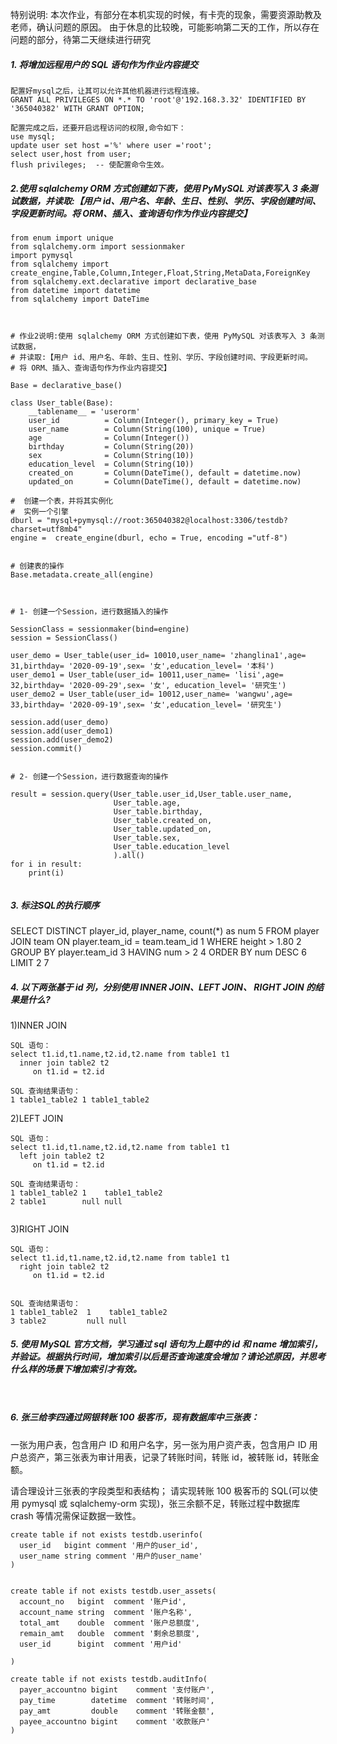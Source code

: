 特别说明: 本次作业，有部分在本机实现的时候，有卡壳的现象，需要资源助教及老师，确认问题的原因。
由于休息的比较晚，可能影响第二天的工作，所以存在问题的部分，待第二天继续进行研究

##### 1. 将增加远程用户的 SQL 语句作为作业内容提交
```
配置好mysql之后，让其可以允许其他机器进行远程连接。
GRANT ALL PRIVILEGES ON *.* TO 'root'@'192.168.3.32' IDENTIFIED BY '365040382' WITH GRANT OPTION;

配置完成之后，还要开启远程访问的权限,命令如下：
use mysql;
update user set host ='%' where user ='root';
select user,host from user;
flush privileges;  -- 使配置命令生效。

```

##### 2.使用 sqlalchemy ORM 方式创建如下表，使用 PyMySQL 对该表写入 3 条测试数据，并读取:【用户 id、用户名、年龄、生日、性别、学历、字段创建时间、字段更新时间。将 ORM、插入、查询语句作为作业内容提交】

```
from enum import unique
from sqlalchemy.orm import sessionmaker
import pymysql
from sqlalchemy import create_engine,Table,Column,Integer,Float,String,MetaData,ForeignKey
from sqlalchemy.ext.declarative import declarative_base
from datetime import datetime
from sqlalchemy import DateTime



# 作业2说明:使用 sqlalchemy ORM 方式创建如下表，使用 PyMySQL 对该表写入 3 条测试数据，
# 并读取:【用户 id、用户名、年龄、生日、性别、学历、字段创建时间、字段更新时间。
# 将 ORM、插入、查询语句作为作业内容提交】

Base = declarative_base()

class User_table(Base):  
    __tablename__ = 'userorm'
    user_id          = Column(Integer(), primary_key = True)
    user_name        = Column(String(100), unique = True)
    age              = Column(Integer())
    birthday         = Column(String(20))
    sex              = Column(String(10))
    education_level  = Column(String(10))
    created_on       = Column(DateTime(), default = datetime.now)
    updated_on       = Column(DateTime(), default = datetime.now)

#  创建一个表，并将其实例化
#  实例一个引擎
dburl = "mysql+pymysql://root:365040382@localhost:3306/testdb?charset=utf8mb4"
engine =  create_engine(dburl, echo = True, encoding ="utf-8")


# 创建表的操作
Base.metadata.create_all(engine)



# 1- 创建一个Session，进行数据插入的操作

SessionClass = sessionmaker(bind=engine)
session = SessionClass()

user_demo = User_table(user_id= 10010,user_name= 'zhanglina1',age= 31,birthday= '2020-09-19',sex= '女',education_level= '本科')
user_demo1 = User_table(user_id= 10011,user_name= 'lisi',age= 32,birthday= '2020-09-29',sex= '女', education_level= '研究生')
user_demo2 = User_table(user_id= 10012,user_name= 'wangwu',age= 33,birthday= '2020-09-19',sex= '女',education_level= '研究生')

session.add(user_demo)
session.add(user_demo1)
session.add(user_demo2)
session.commit()


# 2- 创建一个Session，进行数据查询的操作

result = session.query(User_table.user_id,User_table.user_name,
                       User_table.age,
                       User_table.birthday,
                       User_table.created_on,
                       User_table.updated_on,
                       User_table.sex,
                       User_table.education_level
                       ).all()
for i in result:
    print(i)


```


##### 3. 标注SQL的执行顺序

SELECT DISTINCT player_id, player_name, count(*) as num  5
FROM player JOIN team ON player.team_id = team.team_id   1
WHERE height > 1.80                                      2
GROUP BY player.team_id                                  3
HAVING num > 2                                           4
ORDER BY num DESC                                        6
LIMIT 2                                                  7





##### 4. 以下两张基于 id 列，分别使用 INNER JOIN、LEFT JOIN、 RIGHT JOIN 的结果是什么?

1)INNER JOIN

```
SQL 语句：
select t1.id,t1.name,t2.id,t2.name from table1 t1
  inner join table2 t2
     on t1.id = t2.id

SQL 查询结果语句：
1 table1_table2 1 table1_table2
```

2)LEFT JOIN

```
SQL 语句：
select t1.id,t1.name,t2.id,t2.name from table1 t1
  left join table2 t2
     on t1.id = t2.id

SQL 查询结果语句：
1 table1_table2 1    table1_table2
2 table1        null null


```

3)RIGHT JOIN

```
SQL 语句：
select t1.id,t1.name,t2.id,t2.name from table1 t1
  right join table2 t2
     on t1.id = t2.id


SQL 查询结果语句：
1 table1_table2  1    table1_table2
3 table2         null null
```

##### 5. 使用 MySQL 官方文档，学习通过 sql 语句为上题中的 id 和 name 增加索引，并验证。根据执行时间，增加索引以后是否查询速度会增加？请论述原因，并思考什么样的场景下增加索引才有效。
```


```




##### 6. 张三给李四通过网银转账 100 极客币，现有数据库中三张表：

一张为用户表，包含用户 ID 和用户名字，另一张为用户资产表，包含用户 ID 用户总资产，第三张表为审计用表，记录了转账时间，转账 id，被转账 id，转账金额。

请合理设计三张表的字段类型和表结构；
请实现转账 100 极客币的 SQL(可以使用 pymysql 或 sqlalchemy-orm 实现)，张三余额不足，转账过程中数据库 crash 等情况需保证数据一致性。

```
create table if not exists testdb.userinfo(
  user_id   bigint comment '用户的user_id',
  user_name string comment '用户的user_name'
)


create table if not exists testdb.user_assets(
  account_no   bigint  comment '账户id',
  account_name string  comment '账户名称',
  total_amt    double  comment '账户总额度',
  remain_amt   double  comment '剩余总额度',
  user_id      bigint  comment '用户id'

)

create table if not exists testdb.auditInfo(
  payer_accountno bigint    comment '支付账户',
  pay_time        datetime  comment '转账时间',
  pay_amt         double    comment '转账金额',
  payee_accountno bigint    comment '收款账户'
)

```